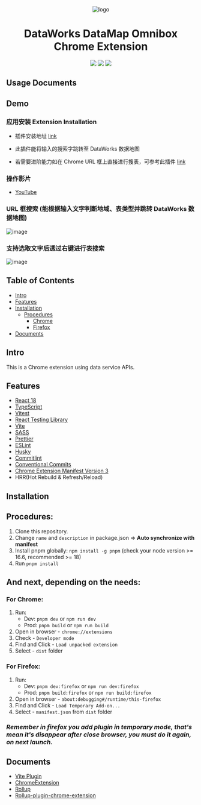 <div align="center">
<img src="https://img.alicdn.com/imgextra/i3/O1CN01FZeXqK1XjGsLAR6LX_!!6000000002959-2-tps-128-128.png" alt="logo"/>
<h1>DataWorks DataMap Omnibox Chrome Extension</h1>

![](https://img.shields.io/badge/React-61DAFB?style=flat-square&logo=react&logoColor=black)
![](https://img.shields.io/badge/Typescript-3178C6?style=flat-square&logo=typescript&logoColor=white)
![](https://badges.aleen42.com/src/vitejs.svg)

</div>

## Usage Documents

## Demo

### 应用安装 Extension Installation 

- 插件安装地址 [link](https://chromewebstore.google.com/detail/%E9%98%BF%E9%87%8C%E4%BA%91%E6%95%B0%E6%8D%AE%E5%9C%B0%E5%9B%BE%E6%90%9C%E7%B4%A2/jepgnngepfkgbnmiojimhengljiofeee?hl=en)

- 此插件能将输入的搜索字跳转至 DataWorks 数据地图
- 若需要进阶能力如在 Chrome URL 框上直接进行搜表，可参考此插件 [link](https://chromewebstore.google.com/detail/dataworks-%E6%90%9C%E8%A1%A8/pchandealfkoepcpkddkijpfiglgjkgi?hl=en)

### 操作影片
- [YouTube](https://www.youtube.com/watch?v=aNgb5kOtQCA)

### URL 框搜索 (能根据输入文字判断地域、表类型并跳转 DataWorks 数据地图)
![image](https://img.alicdn.com/imgextra/i1/O1CN01EMlqqU1p8mP6NOauT_!!6000000005316-0-tps-516-200.jpg)

### 支持选取文字后透过右键进行表搜索
![image](https://img.alicdn.com/imgextra/i3/O1CN01W9Hzbx1UsTzoeNLbv_!!6000000002573-0-tps-1280-800.jpg)

## Table of Contents

- [Intro](#intro)
- [Features](#features)
- [Installation](#installation)
    - [Procedures](#procedures)
        - [Chrome](#chrome)
        - [Firefox](#firefox)
- [Documents](#documents)

## Intro <a name="intro"></a>

This is a Chrome extension using data service APIs.

## Features <a name="features"></a>

- [React 18](https://reactjs.org/)
- [TypeScript](https://www.typescriptlang.org/)
- [Vitest](https://vitest.dev/)
- [React Testing Library](https://testing-library.com/docs/react-testing-library/intro/)
- [Vite](https://vitejs.dev/)
- [SASS](https://sass-lang.com/)
- [Prettier](https://prettier.io/)
- [ESLint](https://eslint.org/)
- [Husky](https://typicode.github.io/husky/getting-started.html#automatic-recommended)
- [Commitlint](https://commitlint.js.org/#/guides-local-setup?id=install-commitlint)
- [Conventional Commits](https://www.conventionalcommits.org/en/v1.0.0/#summary)
- [Chrome Extension Manifest Version 3](https://developer.chrome.com/docs/extensions/mv3/intro/)
- HRR(Hot Rebuild & Refresh/Reload)

## Installation <a name="installation"></a>

## Procedures: <a name="procedures"></a>

1. Clone this repository.
2. Change `name` and `description` in package.json => **Auto synchronize with manifest**
3. Install pnpm globally: `npm install -g pnpm` (check your node version >= 16.6, recommended >= 18)
4. Run `pnpm install`

## And next, depending on the needs:

### For Chrome: <a name="chrome"></a>

1. Run:
    - Dev: `pnpm dev` or `npm run dev`
    - Prod: `pnpm build` or `npm run build`
2. Open in browser - `chrome://extensions`
3. Check - `Developer mode`
4. Find and Click - `Load unpacked extension`
5. Select - `dist` folder

### For Firefox: <a name="firefox"></a>

1. Run:
    - Dev: `pnpm dev:firefox` or `npm run dev:firefox`
    - Prod: `pnpm build:firefox` or `npm run build:firefox`
2. Open in browser - `about:debugging#/runtime/this-firefox`
3. Find and Click - `Load Temporary Add-on...`
4. Select - `manifest.json` from `dist` folder

### <i>Remember in firefox you add plugin in temporary mode, that's mean it's disappear after close browser, you must do it again, on next launch.</i>

## Documents <a name="documents"></a>

- [Vite Plugin](https://vitejs.dev/guide/api-plugin.html)
- [ChromeExtension](https://developer.chrome.com/docs/extensions/mv3/)
- [Rollup](https://rollupjs.org/guide/en/)
- [Rollup-plugin-chrome-extension](https://www.extend-chrome.dev/rollup-plugin)

